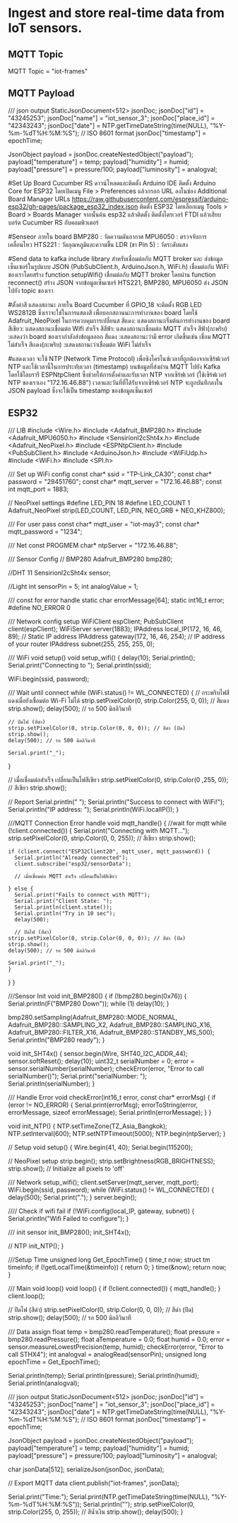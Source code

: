 # Ingest and store real-time data from IoT sensors.

## MQTT Topic
MQTT Topic = "iot-frames"

## MQTT Payload
   /// json output
  StaticJsonDocument<512> jsonDoc;
  jsonDoc["id"] = "43245253";
  jsonDoc["name"] = "iot_sensor_3";
  jsonDoc["place_id"] = "42343243";
  jsonDoc["date"] = NTP.getTimeDateString(time(NULL), "%Y-%m-%dT%H:%M:%S"); // ISO 8601 format
  jsonDoc["timestamp"] = epochTime;

  JsonObject payload = jsonDoc.createNestedObject("payload");
  payload["temperature"] = temp;
  payload["humidity"] = humid;
  payload["pressure"] = pressure/100;
  payload["luminosity"] = analogval;
  
#Set Up Board Cucumber RS
ดาวน์โหลดและติดตั้ง Arduino IDE
ติดตั้ง Arduino Core for ESP32 โดยเปิดเมนู File > Preferences แล้วกรอก URL ลงในช่อง Additional Board Manager URLs https://raw.githubusercontent.com/espressif/arduino-esp32/gh-pages/package_esp32_index.json
ติดตั้ง ESP32 โดยเลือกเมนู Tools > Board > Boards Manager จากนั้นค้น esp32 แล้วติดตั้ง
ติดตั้งไดรเวอร์ FTDI แล้วเสียบบอร์ด Cucumber RS กับคอมพิวเตอร์

#Senseor ภายใน board
BMP280 : วัดความดันอากาศ
MPU6050 : ตรวจจับการเคลื่อนไหว
HTS221 : วัดอุณหภูมิและความชื้น
LDR (ขา Pin 5) : วัดระดับแสง

#Send data to kafka
include library สำหรับเชื่อมต่อกับ MQTT broker และ ส่งข้อมูลเซ็นเซอร์ในรูปแบบ JSON (PubSubClient.h, ArduinoJson.h, WiFi.h)
เชื่อมต่อกับ WiFi ของเราโดยสร้าง function setupWifi()
เชื่อมต่อกับ MQTT broker โดยผ่าน function reconnect()
สร้าง JSON จากข้อมูลเซ็นเซอร์ HTS221, BMP280, MPU6050
ส่ง JSON ไปยัง topic ของเรา

#ตั้งค่าสี แสดงสถานะ
ภายใน Board Cucumber ที่ GPIO_18 จะติดตั้ง RGB LED WS2812B ซึ่งเราจะใช่ในการแสดงสี เพื่อบอกสถานนะการทำงานของ board โดยใช้ Adafruit_NeoPixel ในการควบคุมการเปลี่ยนส
สีแดง: แสดงสถานะเริ่มต้นการทำงานของ board
สีเขียว: แสดงสถานะเชื่อมต่อ Wifi สำเร็จ
สีสีฟ้า: แสดงสถานะเชื่อมต่อ MQTT สำเร็จ
สีฟ้า(กะพริบ) :แสดงว่า board ของเรากำลังส่งข้อมูลออก
สีแดง :แสดงสถานะว่ามี error เกิดขึ้นเช่น เชื่อม MQTT ไม่สำเร็จ
สีเเดง(กะพริบ) :แสดงสถานะว่าเชื่อมต่อ WiFi ไม่สำเร็จ

#แสดงเวลา
จะใช้ NTP (Network Time Protocol) เพื่อซิงโครไนซ์เวลาที่ถูกต้องจากเซิร์ฟเวอร์ NTP และใช้เวลานี้ในการประทับเวลา (timestamp) บนข้อมูลที่ส่งผ่าน MQTT ไปยัง Kafka
โดยใช้ไลบรารี ESPNtpClient ซึ่งช่วยให้การตั้งค่าและรับเวลา NTP จากเซิร์ฟเวอร์ (ใช้เซิร์ฟเวอร์ NTP ของเราเอง "172.16.46.88")
เวลาและวันที่ที่ได้รับจากเซิร์ฟเวอร์ NTP จะถูกบันทึกลงใน JSON payload ซึ่งจะใช้เป็น timestamp ของข้อมูลเซ็นเซอร์

## ESP32
/// LIB
#include <Wire.h>
#include <Adafruit_BMP280.h>
#include <Adafruit_MPU6050.h>
#include <SensirionI2cSht4x.h>
#include <Adafruit_NeoPixel.h>
#include <ESPNtpClient.h>
#include <PubSubClient.h>
#include <ArduinoJson.h>
#include <WiFiUdp.h>
#include <WiFi.h>
#include <SPI.h>

/// Set up WiFi config
const char* ssid = "TP-Link_CA30";
const char* password = "29451760";
const char* mqtt_server = "172.16.46.88";
const int mqtt_port = 1883;

// NeoPixel settings
#define LED_PIN    18
#define LED_COUNT  1
Adafruit_NeoPixel strip(LED_COUNT, LED_PIN, NEO_GRB + NEO_KHZ800);

/// For user pass
const char* mqtt_user = "iot-may3";
const char* mqtt_password = "1234";

/// Net
const PROGMEM char* ntpServer = "172.16.46.88";

/// Sensor Config
// BMP280
Adafruit_BMP280 bmp280;

//DHT 11
SensirionI2cSht4x sensor;

//Light
int sensorPin = 5;
int analogValue = 1;

/// const for error handle 
static char errorMessage[64];
static int16_t error;
#define NO_ERROR 0

/// Network config setup
WiFiClient espClient;
PubSubClient client(espClient);
WiFiServer server(1883);
IPAddress local_IP(172, 16, 46, 89);   // Static IP address
IPAddress gateway(172, 16, 46, 254);      // IP address of your router
IPAddress subnet(255, 255, 255, 0);

/// WiFi void setup()
void setup_wifi() {
  delay(10);
  Serial.println();
  Serial.print("Connecting to ");
  Serial.println(ssid);

  WiFi.begin(ssid, password);

  /// Wait until connect
  while (WiFi.status() != WL_CONNECTED) {
    // กระพริบไฟสีแดงเมื่อยังเชื่อมต่อ Wi-Fi ไม่ได้
    strip.setPixelColor(0, strip.Color(255, 0, 0)); // สีแดง
    strip.show();
    delay(500); // รอ 500 มิลลิวินาที

    // ปิดไฟ (สีดำ)
    strip.setPixelColor(0, strip.Color(0, 0, 0)); // สีดำ (ปิด)
    strip.show();
    delay(500); // รอ 500 มิลลิวินาที

    Serial.print("_");
  }

  // เมื่อเชื่อมต่อสำเร็จ เปลี่ยนเป็นไฟสีเขียว
  strip.setPixelColor(0, strip.Color(0 ,255, 0)); // สีเขียว
  strip.show();

  // Report
  Serial.println(" ");
  Serial.println("Success to connect with WiFi!");
  Serial.println("IP address: ");
  Serial.println(WiFi.localIP());
}

///MQTT Connection Error handle
void mqtt_handle() {
  //wait for mqtt
  while (!client.connected()) {
    Serial.print("Connecting with MQTT...");
    strip.setPixelColor(0, strip.Color(0, 0, 255)); // สีเขียว
    strip.show();

    if (client.connect("ESP32Client20", mqtt_user, mqtt_password)) {
      Serial.println("Already connected");
      client.subscribe("esp32/sensorData");

      // เมื่อเชื่อมต่อ MQTT สำเร็จ เปลี่ยนเป็นไฟสีเขียว
      
    } else {
      Serial.print("Fails to connect with MQTT");
      Serial.print("Client State: ");
      Serial.println(client.state());
      Serial.println("Try in 10 sec");
      delay(500);

      // ปิดไฟ (สีดำ)
    strip.setPixelColor(0, strip.Color(0, 0, 0)); // สีดำ (ปิด)
    strip.show();
    delay(500); // รอ 500 มิลลิวินาที

    Serial.print("_");
    }
  }
}

///Sensor Init
void init_BMP280() {
  if (!bmp280.begin(0x76)) {
    Serial.println(F("BMP280 Down"));
    while (1) delay(10);
  }

  bmp280.setSampling(Adafruit_BMP280::MODE_NORMAL,
                     Adafruit_BMP280::SAMPLING_X2,
                     Adafruit_BMP280::SAMPLING_X16,
                     Adafruit_BMP280::FILTER_X16,
                     Adafruit_BMP280::STANDBY_MS_500);
  Serial.println("BMP280 ready");
}

void init_SHT4x() {
  sensor.begin(Wire, SHT40_I2C_ADDR_44);
  sensor.softReset();
  delay(10);
  uint32_t serialNumber = 0;
  error = sensor.serialNumber(serialNumber);
  checkError(error, "Error to call serialNumber()");
  Serial.print("serialNumber: ");
  Serial.println(serialNumber);
}

/// Handle Error
void checkError(int16_t error, const char* errorMsg) {
  if (error != NO_ERROR) {
    Serial.print(errorMsg);
    errorToString(error, errorMessage, sizeof errorMessage);
    Serial.println(errorMessage);
  }
}

void init_NTP() {
  NTP.setTimeZone(TZ_Asia_Bangkok);
  NTP.setInterval(600);
  NTP.setNTPTimeout(5000);
  NTP.begin(ntpServer);
}

// Setup 
void setup() {
  Wire.begin(41, 40);
  Serial.begin(115200);

  // NeoPixel setup
  strip.begin();
  strip.setBrightness(RGB_BRIGHTNESS);
  strip.show(); // Initialize all pixels to 'off'

  /// Network
  setup_wifi();
  client.setServer(mqtt_server, mqtt_port);
  WiFi.begin(ssid, password);
  while (WiFi.status() != WL_CONNECTED) {
    delay(500);
    Serial.print(".");
  }
  server.begin();

  //// Check if wifi fail
  if (!WiFi.config(local_IP, gateway, subnet)) {
    Serial.println("Wifi Failed to configure");
  }

  /// init sensor
  init_BMP280();
  init_SHT4x();

  // NTP
  init_NTP();
}

///Setup Time
unsigned long Get_EpochTime() {
    time_t now;
    struct tm timeinfo;
    if (!getLocalTime(&timeinfo)) {
      return 0;
    }
    time(&now);
    return now;
}

/// Main void loop()
void loop() {
  if (!client.connected()) {
    mqtt_handle();
  }
  client.loop();

  // ปิดไฟ (สีดำ)
  strip.setPixelColor(0, strip.Color(0, 0, 0)); // สีดำ (ปิด)
  strip.show();
  delay(500); // รอ 500 มิลลิวินาที

  /// Data assign 
  float temp = bmp280.readTemperature();
  float pressure = bmp280.readPressure();
  float aTemperature = 0.0;
  float humid = 0.0;
  error = sensor.measureLowestPrecision(temp, humid);
  checkError(error, "Error to call STHX4");
  int analogval = analogRead(sensorPin);
  unsigned long epochTime = Get_EpochTime();

  Serial.println(temp);
  Serial.println(pressure);
  Serial.println(humid);
  Serial.println(analogval);
  
  /// json output
  StaticJsonDocument<512> jsonDoc;
  jsonDoc["id"] = "43245253";
  jsonDoc["name"] = "iot_sensor_3";
  jsonDoc["place_id"] = "42343243";
  jsonDoc["date"] = NTP.getTimeDateString(time(NULL), "%Y-%m-%dT%H:%M:%S"); // ISO 8601 format
  jsonDoc["timestamp"] = epochTime;

  JsonObject payload = jsonDoc.createNestedObject("payload");
  payload["temperature"] = temp;
  payload["humidity"] = humid;
  payload["pressure"] = pressure/100;
  payload["luminosity"] = analogval;

  char jsonData[512];
  serializeJson(jsonDoc, jsonData);

  // Export MQTT data
  client.publish("iot-frames", jsonData);

  Serial.print("Time:");
  Serial.print(NTP.getTimeDateString(time(NULL), "%Y-%m-%dT%H:%M:%S"));
  Serial.println("");
  strip.setPixelColor(0, strip.Color(255, 0, 255)); // สีน้ำเงิน
  strip.show();
  delay(500);
}
